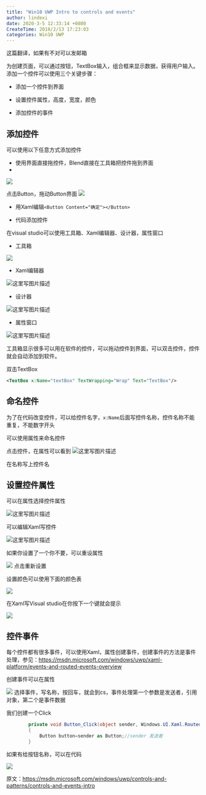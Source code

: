 ```yaml
---
title: "Win10 UWP Intro to controls and events"
author: lindexi
date: 2020-3-5 12:33:14 +0800
CreateTime: 2018/2/13 17:23:03
categories: Win10 UWP
---
```



<!--more-->


<!-- CreateTime:2018/2/13 17:23:03 -->


<div id="toc"></div>

这篇翻译，如果有不对可以发邮箱

为创建页面，可以通过按钮，TextBox输入，组合框来显示数据，获得用户输入。添加一个控件可以使用三个关键步骤：

- 添加一个控件到界面

- 设置控件属性，高度，宽度，颜色

- 添加控件的事件

## 添加控件


可以使用以下任意方式添加控件

- 使用界面直接拖控件，Blend直接在工具箱把控件拖到界面
- 
![](http://i12.tietuku.cn/5af30d67c9536b70.png)

 点击Button，拖动Button界面
 ![](http://i13.tietuku.cn/d1ce83f232b174fb.jpg)
 
-  用Xaml编辑`<Button Content="确定"></Button>`
   
- 代码添加控件

在visual studio可以使用工具箱、Xaml编辑器、设计器，属性窗口

- 工具箱

![](http://i13.tietuku.cn/75399cc4641b063e.png)


- Xaml编辑器

![这里写图片描述](http://img.blog.csdn.net/20160323170242683)

- 设计器

![这里写图片描述](http://img.blog.csdn.net/20160323170453139)

- 属性窗口

![这里写图片描述](http://img.blog.csdn.net/20160323170538139)

工具箱显示很多可以用在软件的控件，可以拖动控件到界面，可以双击控件，控件就会自动添加到软件。

双击TextBox

```xml
<TextBox x:Name="textBox" TextWrapping="Wrap" Text="TextBox"/>
```

## 命名控件

为了在代码改变控件，可以给控件名字，`x:Name`后面写控件名称，控件名称不能重复，不能数字开头

可以使用属性来命名控件

点击控件，在属性可以看到
![这里写图片描述](http://img.blog.csdn.net/20160323171006786)

在名称写上控件名

## 设置控件属性

可以在属性选择控件属性

![这里写图片描述](http://img.blog.csdn.net/20160323171006786)

可以编辑Xaml写控件

![这里写图片描述](http://img.blog.csdn.net/20160323171135819)

如果你设置了一个你不要，可以重设属性

![](http://i12.tietuku.cn/54149a3630910083.png)
点击重新设置

设置颜色可以使用下面的颜色表

![](http://i12.tietuku.cn/8f87d0190a7279e7.png)

在Xaml写Visual studio在你按下一个键就会提示

![](http://i12.tietuku.cn/3ce2d0efe79ef44f.png)

## 控件事件

每个控件都有很多事件，可以使用Xaml，属性创建事件，创建事件的方法是事件处理，参见：https://msdn.microsoft.com/windows/uwp/xaml-platform/events-and-routed-events-overview

创建事件可以在属性

![](http://i12.tietuku.cn/7ddf9aae007a821a.png)
选择事件，写名称，按回车，就会到cs，事件处理第一个参数是发送者，引用对象，第二个是事件数据

我们创建一个Click

```csharp
        private void Button_Click(object sender, Windows.UI.Xaml.RoutedEventArgs e)
        {
            Button button=sender as Button;//sender 发送者
        }
```
如果有给按钮名称，可以在代码

![](http://i12.tietuku.cn/2cc32155efa5e434.png)

原文：https://msdn.microsoft.com/windows/uwp/controls-and-patterns/controls-and-events-intro


